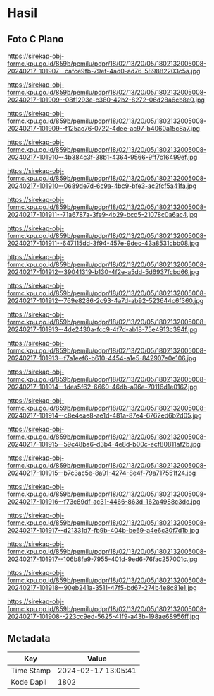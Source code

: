 # Hasil

## Foto C Plano

https://sirekap-obj-formc.kpu.go.id/859b/pemilu/pdpr/18/02/13/20/05/1802132005008-20240217-101907--cafce9fb-79ef-4ad0-ad76-589882203c5a.jpg

https://sirekap-obj-formc.kpu.go.id/859b/pemilu/pdpr/18/02/13/20/05/1802132005008-20240217-101909--08f1293e-c380-42b2-8272-06d28a6cb8e0.jpg

https://sirekap-obj-formc.kpu.go.id/859b/pemilu/pdpr/18/02/13/20/05/1802132005008-20240217-101909--f125ac76-0722-4dee-ac97-b4060a15c8a7.jpg

https://sirekap-obj-formc.kpu.go.id/859b/pemilu/pdpr/18/02/13/20/05/1802132005008-20240217-101910--4b384c3f-38b1-4364-9566-9ff7c16499ef.jpg

https://sirekap-obj-formc.kpu.go.id/859b/pemilu/pdpr/18/02/13/20/05/1802132005008-20240217-101910--0689de7d-6c9a-4bc9-bfe3-ac2fcf5a41fa.jpg

https://sirekap-obj-formc.kpu.go.id/859b/pemilu/pdpr/18/02/13/20/05/1802132005008-20240217-101911--71a6787a-3fe9-4b29-bcd5-21078c0a6ac4.jpg

https://sirekap-obj-formc.kpu.go.id/859b/pemilu/pdpr/18/02/13/20/05/1802132005008-20240217-101911--647115dd-3f94-457e-9dec-43a8531cbb08.jpg

https://sirekap-obj-formc.kpu.go.id/859b/pemilu/pdpr/18/02/13/20/05/1802132005008-20240217-101912--39041319-b130-4f2e-a5dd-5d6937fcbd66.jpg

https://sirekap-obj-formc.kpu.go.id/859b/pemilu/pdpr/18/02/13/20/05/1802132005008-20240217-101912--769e8286-2c93-4a7d-ab92-523644c6f360.jpg

https://sirekap-obj-formc.kpu.go.id/859b/pemilu/pdpr/18/02/13/20/05/1802132005008-20240217-101913--4de2430a-fcc9-4f7d-ab18-75e4913c394f.jpg

https://sirekap-obj-formc.kpu.go.id/859b/pemilu/pdpr/18/02/13/20/05/1802132005008-20240217-101913--f7a1eef6-b610-4454-a1e5-842907e0e106.jpg

https://sirekap-obj-formc.kpu.go.id/859b/pemilu/pdpr/18/02/13/20/05/1802132005008-20240217-101914--1dea5f62-6660-46db-a96e-70116d1e0167.jpg

https://sirekap-obj-formc.kpu.go.id/859b/pemilu/pdpr/18/02/13/20/05/1802132005008-20240217-101914--c8e4eae8-ae1d-481a-87e4-6762ed6b2d05.jpg

https://sirekap-obj-formc.kpu.go.id/859b/pemilu/pdpr/18/02/13/20/05/1802132005008-20240217-101915--59c48ba6-d3b4-4e8d-b00c-ecf80811af2b.jpg

https://sirekap-obj-formc.kpu.go.id/859b/pemilu/pdpr/18/02/13/20/05/1802132005008-20240217-101915--b7c3ac5e-8a91-4274-8e4f-79a717551f24.jpg

https://sirekap-obj-formc.kpu.go.id/859b/pemilu/pdpr/18/02/13/20/05/1802132005008-20240217-101916--f73c89df-ac31-4466-863d-162a4988c3dc.jpg

https://sirekap-obj-formc.kpu.go.id/859b/pemilu/pdpr/18/02/13/20/05/1802132005008-20240217-101917--d21331d7-fb9b-404b-be69-a4e6c30f7d1b.jpg

https://sirekap-obj-formc.kpu.go.id/859b/pemilu/pdpr/18/02/13/20/05/1802132005008-20240217-101917--106b8fe9-7955-401d-9ed6-76fac257001c.jpg

https://sirekap-obj-formc.kpu.go.id/859b/pemilu/pdpr/18/02/13/20/05/1802132005008-20240217-101918--90eb241a-3511-47f5-bd67-274b4e8c81e1.jpg

https://sirekap-obj-formc.kpu.go.id/859b/pemilu/pdpr/18/02/13/20/05/1802132005008-20240217-101908--223cc9ed-5625-41f9-a43b-198ae68956ff.jpg


## Metadata

| Key        | Value               |
| ---------- | ------------------- |
| Time Stamp | 2024-02-17 13:05:41 |
| Kode Dapil | 1802                |



